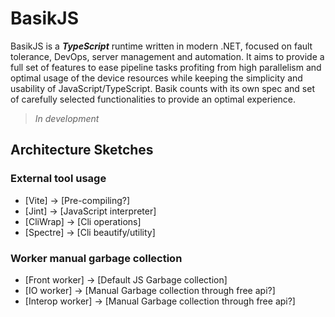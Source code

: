 # BasikJS

BasikJS is a ***TypeScript*** runtime written in modern .NET, focused on fault tolerance, DevOps, server management and automation. It aims to provide a full set of features to ease pipeline tasks profiting from high parallelism and optimal usage of the device resources while keeping the simplicity and usability of JavaScript/TypeScript. Basik counts with its own spec and set of carefully selected functionalities to provide an optimal experience.

> *In development*

## Architecture Sketches

### External tool usage

- [Vite] -> [Pre-compiling?]
- [Jint] -> [JavaScript interpreter]
- [CliWrap] -> [Cli operations]
- [Spectre] -> [Cli beautify/utility]

### Worker manual garbage collection

- [Front worker] -> [Default JS Garbage collection]
- [IO worker] -> [Manual Garbage collection through free api?]
- [Interop worker] -> [Manual Garbage collection through free api?]
